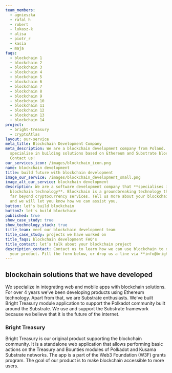 ```yaml
---
team_members:
  - agnieszka
  - rafal h
  - robert
  - lukasz-k
  - alisa
  - piotr_r
  - kasia
  - maja
faqs:
  - blockchain 1
  - blockchain 2
  - blockchain 3
  - blockchain 4
  - blockchain 5
  - blockchain 6
  - blockchain 7
  - blockchain 8
  - blockchain 9
  - blockchain 10
  - blockchain 11
  - blockchain 12
  - blockchain 13
  - blockchain 14
project:
  - bright-treasury
  - cryptoAtlas
layout: our-service
meta_title: Blockchain Development Company
meta_description: We are a blockchain development company from Poland. We
  specialise in building solutions based on Ethereum and Substrate blockchain.
  Contact us!
our_services_icon: /images/blockchain_icon.png
name: blockchain development
title: build future with blockchain development
image_our_service: /images/blockchain_development_small.png
image_alt_our_service: blockchain development
description: We are a software development company that **specialises in
  blockchain technology**. Blockchain is a groundbreaking technology that goes
  far beyond cryptocurrency services. Tell us more about your blockchain project
  and we will let you know how we can assist you.
button: let's build blockchain
button2: let's build blockchain
published: true
show_case_study: true
show_technology_stack: true
title_team: meet our blockchain development team
title_case_study: projects we have worked on
title_faqs: blockchain development FAQ's
title_contact: let’s talk about your blockchain project
description_contact: Contact us to learn how we can use blockchain to develop
  your product. Fill the form below, or drop us a line via **info@bright.dev**.
---
```

## blockchain solutions that we have developed

We specialize in integrating web and mobile apps with blockchain solutions. For over 4 years we’ve been developing products using Ethereum technology. Apart from that, we are Substrate enthusiasts. We’ve built Bright Treasury module application to support the Polkadot community built around the Substrate. We use and support the Substrate framework because we believe that it is the future of the internet. 

### Bright Treasury

Bright Treasury is our original product supporting the blockchain community. It is a standalone web application that allows performing basic actions on the Treasury and Bounties modules of Polkadot and Kusama Substrate networks. The app is a part of the Web3 Foundation (W3F) grants program. The goal of our product is to make blockchain accessible to more users.